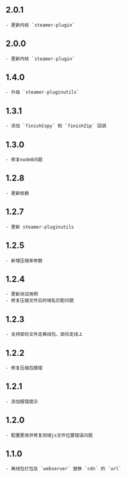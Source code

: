 ## 2.0.1
	- 更新内核 `steamer-plugin`

## 2.0.0
	- 更新内核 `steamer-plugin`

## 1.4.0
	- 升级 `steamer-pluginutils`

## 1.3.1
	- 添加 `finishCopy` 和 `finishZip` 回调

## 1.3.0
	- 修复node8问题

## 1.2.8 
	- 更新依赖

## 1.2.7
	- 更新 steamer-pluginutils


## 1.2.5
	- 新增压缩率参数


## 1.2.4
	- 更新测试用例
	- 修复压缩文件后的域名匹配问题


## 1.2.3
	- 支持部份文件走离线包，部份走线上


## 1.2.2
	- 修复压缩包报错



## 1.2.1
	- 添加报错提示



## 1.2.0
	- 配置更改并修复同域js文件位置错误问题



## 1.1.0
	- 离线包打包及 `webserver` 替换 `cdn` 的 `url`